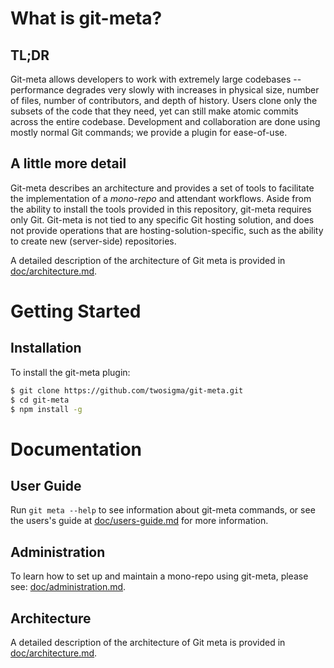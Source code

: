 <!--
    Copyright (c) 2016, Two Sigma Open Source
    All rights reserved.

    Redistribution and use in source and binary forms, with or without
    modification, are permitted provided that the following conditions are met:

    * Redistributions of source code must retain the above copyright notice,
      this list of conditions and the following disclaimer.

    * Redistributions in binary form must reproduce the above copyright notice,
      this list of conditions and the following disclaimer in the documentation
      and/or other materials provided with the distribution.

    * Neither the name of git-meta nor the names of its
      contributors may be used to endorse or promote products derived from
      this software without specific prior written permission.

    THIS SOFTWARE IS PROVIDED BY THE COPYRIGHT HOLDERS AND CONTRIBUTORS "AS IS"
    AND ANY EXPRESS OR IMPLIED WARRANTIES, INCLUDING, BUT NOT LIMITED TO, THE
    IMPLIED WARRANTIES OF MERCHANTABILITY AND FITNESS FOR A PARTICULAR PURPOSE
    ARE DISCLAIMED. IN NO EVENT SHALL THE COPYRIGHT HOLDER OR CONTRIBUTORS BE
    LIABLE FOR ANY DIRECT, INDIRECT, INCIDENTAL, SPECIAL, EXEMPLARY, OR
    CONSEQUENTIAL DAMAGES (INCLUDING, BUT NOT LIMITED TO, PROCUREMENT OF
    SUBSTITUTE GOODS OR SERVICES; LOSS OF USE, DATA, OR PROFITS; OR BUSINESS
    INTERRUPTION) HOWEVER CAUSED AND ON ANY THEORY OF LIABILITY, WHETHER IN
    CONTRACT, STRICT LIABILITY, OR TORT (INCLUDING NEGLIGENCE OR OTHERWISE)
    ARISING IN ANY WAY OUT OF THE USE OF THIS SOFTWARE, EVEN IF ADVISED OF THE
    POSSIBILITY OF SUCH DAMAGE.
-->

# What is git-meta?

## TL;DR

Git-meta allows developers to work with extremely large codebases --
performance degrades very slowly with increases in physical size, number of
files, number of contributors, and depth of history.  Users clone only the
subsets of the code that they need, yet can still make atomic commits across
the entire codebase.  Development and collaboration are done using mostly
normal Git commands; we provide a plugin for ease-of-use.

## A little more detail

Git-meta describes an architecture and provides a set of tools to facilitate
the implementation of a *mono-repo* and attendant workflows.  Aside from the
ability to install the tools provided in this repository, git-meta requires
only Git.  Git-meta is not tied to any specific Git hosting solution, and does
not provide operations that are hosting-solution-specific, such as the ability
to create new (server-side) repositories.

A detailed description of the architecture of Git meta is provided in
[doc/architecture.md](doc/architecture.md).

# Getting Started

## Installation

To install the git-meta plugin:

```bash
$ git clone https://github.com/twosigma/git-meta.git
$ cd git-meta
$ npm install -g
```

# Documentation

## User Guide

Run `git meta --help` to see information about git-meta commands, or see
the users's guide at [doc/users-guide.md](doc/users-guide.md) for more
information.

## Administration

To learn how to set up and maintain a mono-repo using git-meta, please see:
[doc/administration.md](doc/administration.md).

## Architecture

A detailed description of the architecture of Git meta is provided in
[doc/architecture.md](doc/architecture.md).

